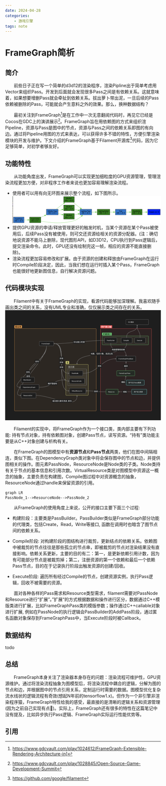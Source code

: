 ```yaml
---
date: 2024-04-28
categories:
    - 游戏引擎
tags: note
---
```


# FrameGraph简析
## 简介
&emsp;&emsp;前些日子正在写一个简单的d3d12的渲染程序，渲染Pipline出于简单考虑用Vector来组织Pass。开发到后面就会发现很多Pass之间是有依赖关系。这就意味着，如果想要增删Pass就会牵扯到依赖关系。拔出萝卜带出泥，一旦后续的Pass依赖被删除的Pass，可能就会产生意料之外的效果。那么，换种数据结构？

&emsp;&emsp;最初关注到FrameGraph[^1]是在工作中一次无意翻阅代码时，再见它已经是Cocos在GDC上的演讲展示[^2]。FrameGraph旨在用依赖图的方式来组织渲Pipeline，资源与Pass是图中的节点，资源与Pass之间的依赖关系即图的有向边。通过将Pipeline用图的方式来表达，可以获得许多不错的特性，方便引擎渲染模块的开发与维护。下文介绍的FrameGraph基于Filament开源库[^3]代码，因为它足够简单，对初学者够友好。

<!-- more -->

## 功能特性

&emsp;&emsp;从功能角度出发，FrameGraph可以实现更加细粒度的GPU资源管理，管理渲染流程更加方便，对非程序工作者来说也更加容易理解渲染流程。

* 使用者可以用有向无环图来展示整个流程，如下图所示。![](./img/img_fg.png)
* 提供GPU资源的申请/释放管理更好的触发时机，当某个资源在某个Pass被使用后，后续Pass没有被使用，则可交还资源给相关的资源分配器。(注：确切地说资源不能马上删除，现代图形API，如D3D12，CPU执行到Pass逻辑后，提交渲染命令。此时，GPU还没有绘制完这一帧，相应的资源不能直接删除)。
* 渲染流程更加容易修改和扩展。由于资源的创建和释放由FrameGraph在运行时Compile阶段决定，因此，当我们想在运行时插入某个Pass，FrameGraph也能很好地更新图信息，自行解决资源问题。

## 代码模块实现
&emsp;&emsp;Filament中有关于FrameGraph的实现，看源代码能够加深理解。我喜欢随手画出类之间的关系，没有UML专业和准确，仅仅展示类之间存在的关系。![](img/FrameGraph.png)

&emsp;&emsp;Filament的实现中，将FrameGraph作为一个接口类，类内部主要有下列功能: 持有节点对象，持有依赖图对象，创建Pass节点，读写资源。“持有”类功能主要是从C++对象创建与析构有关。

&emsp;&emsp;在FrameGraph的图模型中有**资源节点**和**Pass节点**两类，他们在图中间隔相连，类似下图。在DependencyGraph类对象中将会保存图中的节点和边，并提供图相关的操作。图元素PassNode，ResourceNode是Node类的子类。Node类持有关于节点的基本信息和引用次数。VirtualResource类是对图模型中资源这一概念的抽象，主要负责在构建图，Compile图过程中对资源概念的抽象，ResourceNode通过handle来保留资源的引用。
```mermaid
graph LR
PassNode_1-->ResourceNode-->PassNode_2
```

&emsp;&emsp;从FrameGraph的使用角度上来说，公开的接口主要下面三个过程:

* 构建阶段：主要类是PassBuilder。PassBuilder类似是FrameGraph部分功能的代理类，包括Create，Read，Write等接口, 函数在调用时也暗含了图节点间的依赖关系。

* Compile阶段: 对构建阶段的图结构进行裁剪，更新结点的依赖关系。依赖图中被裁剪的节点往往是那些孤立的节点串，即被裁剪的节点对渲染结果没有直接影响。依赖关系更新，主要的目的有二：第一，是更新依赖引用计数，因为有可能部分节点是被裁剪掉；第二，注册资源的第一个依赖和最后一个依赖Pass节点，目的在于记录执行阶段出触发资源的创建/回收。

* Execute阶段: 遍历所有经过Compile的节点，创建资源实例，执行Pass逻辑，回收不被需要的资源。

&emsp;&emsp;面对各种各样的Pass需求和Resource类型需求，filament需要对PassNode和Resource进行“扩展”。”扩展“的方式根据数据和操作进行区分，数据通过C++模版类进行扩展，比如FrameGraphPass类的模版参数；操作通过C++callable对象进行扩展, 例如在PassNode的执行逻辑会PassBuilder的AddPass阶段，通过匿名函数对象保存到FrameGraphPass中，当Execute阶段时被Callback。

## 数据结构
todo

## 总结
&emsp;&emsp;FrameGraph本身关注了渲染器本身存在的问题：渲染流程可维护性，GPU资源维护。通过将渲染流程抽象为图模型后，将渲染流程中耦合的逻辑，分解为图的节点和边，并根据图中的节点引用关系，定制运行时需要的数据。图模型优化复杂流水线状的逻辑流程有奇效(想起N年前的tensorflow1.x)。但作为一个非引擎非渲染程序猿，FrameGraph特性给我的感受，最直接的是清晰的逻辑关系和资源管理(因为之前自己实现有点🥬)。实际上，FrameGraph还有很多的特性在这篇笔记中没有提及，比如异步执行Pass逻辑、FrameGraph实际运行性能优势等。

## 引用
[^1]: https://www.gdcvault.com/play/1024612/FrameGraph-Extensible-Rendering-Architecture-in]
[^2]: https://www.gdcvault.com/play/1028845/Open-Source-Game-Development-Summit
[^3]: https://github.com/google/filament


